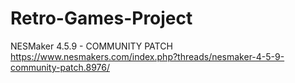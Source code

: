 # Retro-Games-Project

NESMaker 4.5.9 - COMMUNITY PATCH
https://www.nesmakers.com/index.php?threads/nesmaker-4-5-9-community-patch.8976/